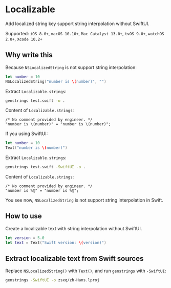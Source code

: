 # Localizable

Add localized string key support string interpolation without SwiftUI.

Supported: `iOS 8.0+`, `macOS 10.10+`, `Mac Catalyst 13.0+`, `tvOS 9.0+`, `watchOS 2.0+`, `Xcode 10.2+`

## Why write this

Because `NSLocalizedString` is not support string interpolation:

```swift
let number = 10
NSLocalizedString("number is \(number)", "")
```

Extract `Localizable.strings`:

```bash
genstrings test.swift -o .
```

Content of `Localizable.strings`:

```
/* No comment provided by engineer. */
"number is \(number)" = "number is \(number)";
```

If you using SwiftUI:

```swift
let number = 10
Text("number is \(number)")
```

Extract `Localizable.strings`:

```bash
genstrings test.swift -SwiftUI -o .
```

Content of `Localizable.strings`:

```
/* No comment provided by engineer. */
"number is %@" = "number is %@";
```

You see now, `NSLocalizedString` is not support string interpolation in Swift.

## How to use

Create a localizable text with string interpolation without SwiftUI.

```swift
let version = 5.0
let text = Text("Swift version: \(version)")
```

## Extract localizable text from Swift sources

Replace `NSLocalizedString()` with `Text()`, and run `genstrings` with `-SwiftUI`:

```bash
genstrings -SwiftUI -o zsxq/zh-Hans.lproj
```
